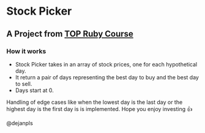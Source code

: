 # Stock Picker

## A Project from <a href="https://www.theodinproject.com/lessons/ruby-stock-picker">TOP Ruby Course</a>

### How it works
* Stock Picker takes in an array of stock prices, one for each hypothetical day.
* It return a pair of days representing the best day to buy and the best day to sell.
* Days start at 0.

Handling of edge cases like when the lowest day is the last day or the highest day is the first day is is implemented. 
Hope you enjoy investing :+1:

@dejanpls
